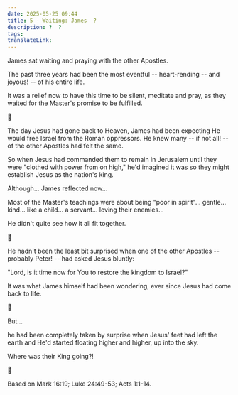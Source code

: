 ```yaml
---
date: 2025-05-25 09:44
title: 5 - Waiting: James  ?
description: ?  ?
tags: 
translateLink: 
---
```


James sat waiting and praying with the other Apostles. 

The past three years had been the most eventful -- heart-rending -- and joyous! -- of his entire life.

It was a relief now to have this time to be silent, meditate and pray, as they waited for the Master's promise to be fulfilled.

💠

The day Jesus had gone back to Heaven, James had been expecting He would free Israel from the Roman oppressors. He knew many -- if not all! -- of the other Apostles had felt the same.

So when Jesus had commanded them to remain in Jerusalem until they were "clothed with power from on high," he'd imagined it was so they might establish Jesus as the nation's king.

Although... James reflected now... 

Most of the Master's teachings were about being "poor in spirit"... gentle... kind... like a child... a servant... loving their enemies... 

He didn't quite see how it all fit together.

💠

He hadn't been the least bit surprised when one of the other Apostles -- probably Peter! -- had asked Jesus bluntly:

"Lord, is it time now for You to restore the kingdom to Israel?"

It was what James himself had been wondering, ever since Jesus had come back to life.

💠

But...

he had been completely taken by surprise when Jesus' feet had left the earth and He'd started floating higher and higher, up into the sky.

Where was their King going?!

💠

Based on Mark 16:19; Luke 24:49-53; Acts 1:1-14.